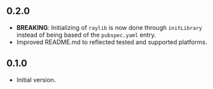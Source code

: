 ## 0.2.0

- **BREAKING**: Initializing of `raylib` is now done through `initLibrary` instead of being based of the `pubspec.yaml` entry.
- Improved README.md to reflected tested and supported platforms.

## 0.1.0

- Initial version.
